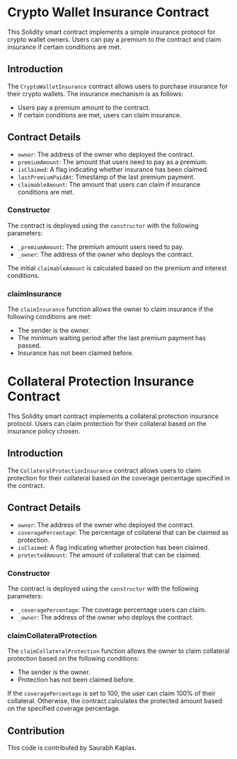 # Crypto Wallet Insurance Contract

This Solidity smart contract implements a simple insurance protocol for crypto wallet owners. Users can pay a premium to the contract and claim insurance if certain conditions are met.

## Introduction

The `CryptoWalletInsurance` contract allows users to purchase insurance for their crypto wallets. The insurance mechanism is as follows:
- Users pay a premium amount to the contract.
- If certain conditions are met, users can claim insurance.

## Contract Details

- `owner`: The address of the owner who deployed the contract.
- `premiumAmount`: The amount that users need to pay as a premium.
- `isClaimed`: A flag indicating whether insurance has been claimed.
- `lastPremiumPaidAt`: Timestamp of the last premium payment.
- `claimableAmount`: The amount that users can claim if insurance conditions are met.


### Constructor

The contract is deployed using the `constructor` with the following parameters:
- `_premiumAmount`: The premium amount users need to pay.
- `_owner`: The address of the owner who deploys the contract.

The initial `claimableAmount` is calculated based on the premium and interest conditions.

### claimInsurance

The `claimInsurance` function allows the owner to claim insurance if the following conditions are met:
- The sender is the owner.
- The minimum waiting period after the last premium payment has passed.
- Insurance has not been claimed before.

# Collateral Protection Insurance Contract

This Solidity smart contract implements a collateral protection insurance protocol. Users can claim protection for their collateral based on the insurance policy chosen.

## Introduction

The `CollateralProtectionInsurance` contract allows users to claim protection for their collateral based on the coverage percentage specified in the contract.

## Contract Details

- `owner`: The address of the owner who deployed the contract.
- `coveragePercentage`: The percentage of collateral that can be claimed as protection.
- `isClaimed`: A flag indicating whether protection has been claimed.
- `protectedAmount`: The amount of collateral that can be claimed.

### Constructor

The contract is deployed using the `constructor` with the following parameters:
- `_coveragePercentage`: The coverage percentage users can claim.
- `_owner`: The address of the owner who deploys the contract.

### claimCollateralProtection

The `claimCollateralProtection` function allows the owner to claim collateral protection based on the following conditions:
- The sender is the owner.
- Protection has not been claimed before.

If the `coveragePercentage` is set to 100, the user can claim 100% of their collateral. Otherwise, the contract calculates the protected amount based on the specified coverage percentage.

## Contribution
This code is contributed by Saurabh Kaplas.
